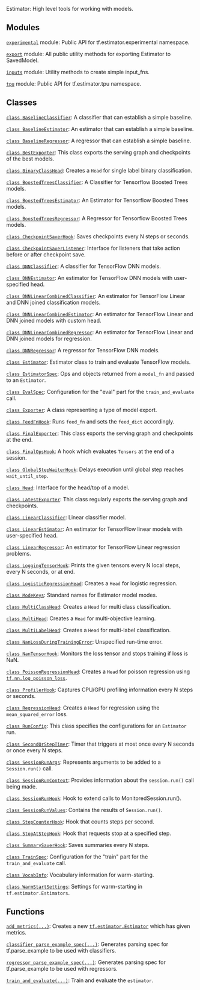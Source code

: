 Estimator: High level tools for working with models.

## Modules

[`experimental`](https://tensorflow.google.cn/api_docs/python/tf/compat/v1/estimator/experimental)
module: Public API for tf.estimator.experimental namespace.

[`export`](https://tensorflow.google.cn/api_docs/python/tf/compat/v1/estimator/export)
module: All public utility methods for exporting Estimator to SavedModel.

[`inputs`](https://tensorflow.google.cn/api_docs/python/tf/compat/v1/estimator/inputs)
module: Utility methods to create simple input_fns.

[`tpu`](https://tensorflow.google.cn/api_docs/python/tf/compat/v1/estimator/tpu)
module: Public API for tf.estimator.tpu namespace.

## Classes

[`class
BaselineClassifier`](https://tensorflow.google.cn/api_docs/python/tf/compat/v1/estimator/BaselineClassifier):
A classifier that can establish a simple baseline.

[`class
BaselineEstimator`](https://tensorflow.google.cn/api_docs/python/tf/compat/v1/estimator/BaselineEstimator):
An estimator that can establish a simple baseline.

[`class
BaselineRegressor`](https://tensorflow.google.cn/api_docs/python/tf/compat/v1/estimator/BaselineRegressor):
A regressor that can establish a simple baseline.

[`class
BestExporter`](https://tensorflow.google.cn/api_docs/python/tf/estimator/BestExporter):
This class exports the serving graph and checkpoints of the best models.

[`class
BinaryClassHead`](https://tensorflow.google.cn/api_docs/python/tf/estimator/BinaryClassHead):
Creates a `Head` for single label binary classification.

[`class
BoostedTreesClassifier`](https://tensorflow.google.cn/api_docs/python/tf/estimator/BoostedTreesClassifier):
A Classifier for Tensorflow Boosted Trees models.

[`class
BoostedTreesEstimator`](https://tensorflow.google.cn/api_docs/python/tf/estimator/BoostedTreesEstimator):
An Estimator for Tensorflow Boosted Trees models.

[`class
BoostedTreesRegressor`](https://tensorflow.google.cn/api_docs/python/tf/estimator/BoostedTreesRegressor):
A Regressor for Tensorflow Boosted Trees models.

[`class
CheckpointSaverHook`](https://tensorflow.google.cn/api_docs/python/tf/estimator/CheckpointSaverHook):
Saves checkpoints every N steps or seconds.

[`class
CheckpointSaverListener`](https://tensorflow.google.cn/api_docs/python/tf/estimator/CheckpointSaverListener):
Interface for listeners that take action before or after checkpoint save.

[`class
DNNClassifier`](https://tensorflow.google.cn/api_docs/python/tf/compat/v1/estimator/DNNClassifier):
A classifier for TensorFlow DNN models.

[`class
DNNEstimator`](https://tensorflow.google.cn/api_docs/python/tf/compat/v1/estimator/DNNEstimator):
An estimator for TensorFlow DNN models with user-specified head.

[`class
DNNLinearCombinedClassifier`](https://tensorflow.google.cn/api_docs/python/tf/compat/v1/estimator/DNNLinearCombinedClassifier):
An estimator for TensorFlow Linear and DNN joined classification models.

[`class
DNNLinearCombinedEstimator`](https://tensorflow.google.cn/api_docs/python/tf/compat/v1/estimator/DNNLinearCombinedEstimator):
An estimator for TensorFlow Linear and DNN joined models with custom head.

[`class
DNNLinearCombinedRegressor`](https://tensorflow.google.cn/api_docs/python/tf/compat/v1/estimator/DNNLinearCombinedRegressor):
An estimator for TensorFlow Linear and DNN joined models for regression.

[`class
DNNRegressor`](https://tensorflow.google.cn/api_docs/python/tf/compat/v1/estimator/DNNRegressor):
A regressor for TensorFlow DNN models.

[`class
Estimator`](https://tensorflow.google.cn/api_docs/python/tf/compat/v1/estimator/Estimator):
Estimator class to train and evaluate TensorFlow models.

[`class
EstimatorSpec`](https://tensorflow.google.cn/api_docs/python/tf/estimator/EstimatorSpec):
Ops and objects returned from a `model_fn` and passed to an `Estimator`.

[`class
EvalSpec`](https://tensorflow.google.cn/api_docs/python/tf/estimator/EvalSpec):
Configuration for the "eval" part for the `train_and_evaluate` call.

[`class
Exporter`](https://tensorflow.google.cn/api_docs/python/tf/estimator/Exporter):
A class representing a type of model export.

[`class
FeedFnHook`](https://tensorflow.google.cn/api_docs/python/tf/estimator/FeedFnHook):
Runs `feed_fn` and sets the `feed_dict` accordingly.

[`class
FinalExporter`](https://tensorflow.google.cn/api_docs/python/tf/estimator/FinalExporter):
This class exports the serving graph and checkpoints at the end.

[`class
FinalOpsHook`](https://tensorflow.google.cn/api_docs/python/tf/estimator/FinalOpsHook):
A hook which evaluates `Tensors` at the end of a session.

[`class
GlobalStepWaiterHook`](https://tensorflow.google.cn/api_docs/python/tf/estimator/GlobalStepWaiterHook):
Delays execution until global step reaches `wait_until_step`.

[`class
Head`](https://tensorflow.google.cn/api_docs/python/tf/estimator/Head):
Interface for the head/top of a model.

[`class
LatestExporter`](https://tensorflow.google.cn/api_docs/python/tf/estimator/LatestExporter):
This class regularly exports the serving graph and checkpoints.

[`class
LinearClassifier`](https://tensorflow.google.cn/api_docs/python/tf/compat/v1/estimator/LinearClassifier):
Linear classifier model.

[`class
LinearEstimator`](https://tensorflow.google.cn/api_docs/python/tf/compat/v1/estimator/LinearEstimator):
An estimator for TensorFlow linear models with user-specified head.

[`class
LinearRegressor`](https://tensorflow.google.cn/api_docs/python/tf/compat/v1/estimator/LinearRegressor):
An estimator for TensorFlow Linear regression problems.

[`class
LoggingTensorHook`](https://tensorflow.google.cn/api_docs/python/tf/estimator/LoggingTensorHook):
Prints the given tensors every N local steps, every N seconds, or at end.

[`class
LogisticRegressionHead`](https://tensorflow.google.cn/api_docs/python/tf/estimator/LogisticRegressionHead):
Creates a `Head` for logistic regression.

[`class
ModeKeys`](https://tensorflow.google.cn/api_docs/python/tf/estimator/ModeKeys):
Standard names for Estimator model modes.

[`class
MultiClassHead`](https://tensorflow.google.cn/api_docs/python/tf/estimator/MultiClassHead):
Creates a `Head` for multi class classification.

[`class
MultiHead`](https://tensorflow.google.cn/api_docs/python/tf/estimator/MultiHead):
Creates a `Head` for multi-objective learning.

[`class
MultiLabelHead`](https://tensorflow.google.cn/api_docs/python/tf/estimator/MultiLabelHead):
Creates a `Head` for multi-label classification.

[`class
NanLossDuringTrainingError`](https://tensorflow.google.cn/api_docs/python/tf/estimator/NanLossDuringTrainingError):
Unspecified run-time error.

[`class
NanTensorHook`](https://tensorflow.google.cn/api_docs/python/tf/estimator/NanTensorHook):
Monitors the loss tensor and stops training if loss is NaN.

[`class
PoissonRegressionHead`](https://tensorflow.google.cn/api_docs/python/tf/estimator/PoissonRegressionHead):
Creates a `Head` for poisson regression using
[`tf.nn.log_poisson_loss`](https://tensorflow.google.cn/api_docs/python/tf/nn/log_poisson_loss).

[`class
ProfilerHook`](https://tensorflow.google.cn/api_docs/python/tf/estimator/ProfilerHook):
Captures CPU/GPU profiling information every N steps or seconds.

[`class
RegressionHead`](https://tensorflow.google.cn/api_docs/python/tf/estimator/RegressionHead):
Creates a `Head` for regression using the `mean_squared_error` loss.

[`class
RunConfig`](https://tensorflow.google.cn/api_docs/python/tf/estimator/RunConfig):
This class specifies the configurations for an `Estimator` run.

[`class
SecondOrStepTimer`](https://tensorflow.google.cn/api_docs/python/tf/estimator/SecondOrStepTimer):
Timer that triggers at most once every N seconds or once every N steps.

[`class
SessionRunArgs`](https://tensorflow.google.cn/api_docs/python/tf/estimator/SessionRunArgs):
Represents arguments to be added to a `Session.run()` call.

[`class
SessionRunContext`](https://tensorflow.google.cn/api_docs/python/tf/estimator/SessionRunContext):
Provides information about the `session.run()` call being made.

[`class
SessionRunHook`](https://tensorflow.google.cn/api_docs/python/tf/estimator/SessionRunHook):
Hook to extend calls to MonitoredSession.run().

[`class
SessionRunValues`](https://tensorflow.google.cn/api_docs/python/tf/estimator/SessionRunValues):
Contains the results of `Session.run()`.

[`class
StepCounterHook`](https://tensorflow.google.cn/api_docs/python/tf/estimator/StepCounterHook):
Hook that counts steps per second.

[`class
StopAtStepHook`](https://tensorflow.google.cn/api_docs/python/tf/estimator/StopAtStepHook):
Hook that requests stop at a specified step.

[`class
SummarySaverHook`](https://tensorflow.google.cn/api_docs/python/tf/estimator/SummarySaverHook):
Saves summaries every N steps.

[`class
TrainSpec`](https://tensorflow.google.cn/api_docs/python/tf/estimator/TrainSpec):
Configuration for the "train" part for the `train_and_evaluate` call.

[`class
VocabInfo`](https://tensorflow.google.cn/api_docs/python/tf/estimator/VocabInfo):
Vocabulary information for warm-starting.

[`class
WarmStartSettings`](https://tensorflow.google.cn/api_docs/python/tf/estimator/WarmStartSettings):
Settings for warm-starting in `tf.estimator.Estimators`.

## Functions

[`add_metrics(...)`](https://tensorflow.google.cn/api_docs/python/tf/estimator/add_metrics):
Creates a new
[`tf.estimator.Estimator`](https://tensorflow.google.cn/api_docs/python/tf/estimator/Estimator)
which has given metrics.

[`classifier_parse_example_spec(...)`](https://tensorflow.google.cn/api_docs/python/tf/compat/v1/estimator/classifier_parse_example_spec):
Generates parsing spec for tf.parse_example to be used with classifiers.

[`regressor_parse_example_spec(...)`](https://tensorflow.google.cn/api_docs/python/tf/compat/v1/estimator/regressor_parse_example_spec):
Generates parsing spec for tf.parse_example to be used with regressors.

[`train_and_evaluate(...)`](https://tensorflow.google.cn/api_docs/python/tf/estimator/train_and_evaluate):
Train and evaluate the `estimator`.

